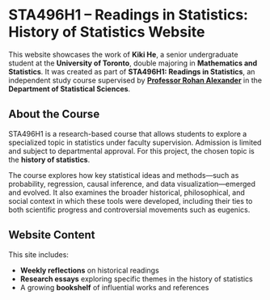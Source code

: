 # STA496H1 – Readings in Statistics: History of Statistics Website

This website showcases the work of **Kiki He**, a senior undergraduate student at the **University of Toronto**, double majoring in **Mathematics and Statistics**. It was created as part of **STA496H1: Readings in Statistics**, an independent study course supervised by **[Professor Rohan Alexander](https://rohanalexander.com/index.html)** in the **Department of Statistical Sciences**.

## About the Course

STA496H1 is a research-based course that allows students to explore a specialized topic in statistics under faculty supervision. Admission is limited and subject to departmental approval. For this project, the chosen topic is the **history of statistics**.

The course explores how key statistical ideas and methods—such as probability, regression, causal inference, and data visualization—emerged and evolved. It also examines the broader historical, philosophical, and social context in which these tools were developed, including their ties to both scientific progress and controversial movements such as eugenics.

## Website Content

This site includes:

- **Weekly reflections** on historical readings
- **Research essays** exploring specific themes in the history of statistics
- A growing **bookshelf** of influential works and references
